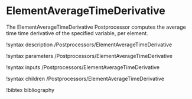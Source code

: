 # ElementAverageTimeDerivative

The ElementAverageTimeDerivative Postprocessor computes the average time time derivative
of the specified variable, per element.

!syntax description /Postprocessors/ElementAverageTimeDerivative

!syntax parameters /Postprocessors/ElementAverageTimeDerivative

!syntax inputs /Postprocessors/ElementAverageTimeDerivative

!syntax children /Postprocessors/ElementAverageTimeDerivative

!bibtex bibliography
